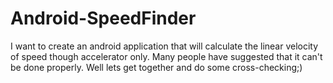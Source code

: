Android-SpeedFinder
===================

I want to create an android application that will calculate the linear velocity of speed though accelerator only. Many people have suggested that it can't be done properly. Well lets get together and do some cross-checking;)
